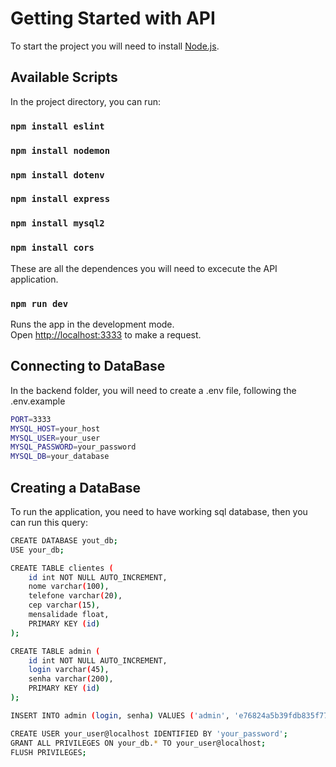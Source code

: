 # Getting Started with API

To start the project you will need to install [Node.js](https://nodejs.org/en).

## Available Scripts

In the project directory, you can run:

### `npm install eslint`
### `npm install nodemon`
### `npm install dotenv`
### `npm install express`
### `npm install mysql2`
### `npm install cors`

These are all the dependences you will need to excecute the API application.

### `npm run dev`

Runs the app in the development mode.\
Open [http://localhost:3333](http://localhost:3333) to make a request.


## Connecting to DataBase

In the backend folder, you will need to create a .env file, following the .env.example

``` bash
PORT=3333
MYSQL_HOST=your_host
MYSQL_USER=your_user
MYSQL_PASSWORD=your_password
MYSQL_DB=your_database
```

## Creating a DataBase

To run the application, you need to have working sql database, then you can run this query:

```bash
CREATE DATABASE yout_db;
USE your_db;

CREATE TABLE clientes (
    id int NOT NULL AUTO_INCREMENT,
    nome varchar(100),
    telefone varchar(20),
    cep varchar(15),
    mensalidade float,
    PRIMARY KEY (id)
);

CREATE TABLE admin (
    id int NOT NULL AUTO_INCREMENT,
    login varchar(45),
    senha varchar(200),
    PRIMARY KEY (id)
);

INSERT INTO admin (login, senha) VALUES ('admin', 'e76824a5b39fdb835f77e34ae044a26f9038f6b03e59353a673a778b519963ad5b4ed471be92d8c7580e76ec88dc0f672dac494ceeb718c4ea8f04fdfb280d6e');

CREATE USER your_user@localhost IDENTIFIED BY 'your_password';
GRANT ALL PRIVILEGES ON your_db.* TO your_user@localhost;
FLUSH PRIVILEGES;
```
